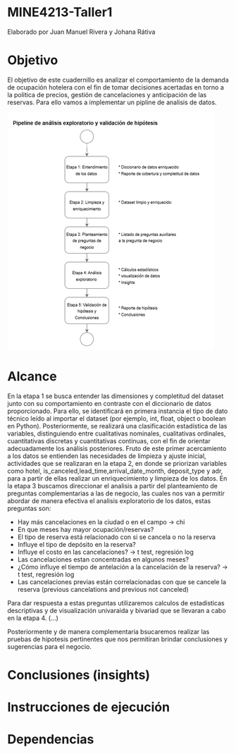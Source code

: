 # MINE4213-Taller1
Elaborado por Juan Manuel Rivera y Johana Rátiva

# Objetivo

El objetivo de este cuadernillo es analizar el comportamiento de la demanda de ocupación hotelera con el fin de tomar decisiones acertadas en torno a la politica de precios, gestión de cancelaciones y anticipación de las reservas. Para ello vamos a implementar un pipline de analisis de datos.

![Pipline de analisis de datos](./piplineAnalisisDatos.png)

# Alcance

En la etapa 1 se busca entender las dimensiones y completitud del dataset junto con su comportamiento en contraste con el diccionario de datos proporcionado. Para ello, se identificará en primera instancia el tipo de dato técnico leído al importar el dataset (por ejemplo, int, float, object o boolean en Python). Posteriormente, se realizará una clasificación estadística de las variables, distinguiendo entre cualitativas nominales, cualitativas ordinales, cuantitativas discretas y cuantitativas continuas, con el fin de orientar adecuadamente los análisis posteriores. Fruto de este primer acercamiento a los datos se entienden las necesidades de limpieza y ajuste inicial, actividades que se realizaran en la etapa 2, en donde se priorizan variables como hotel, is_canceled,lead_time,arrival_date_month, deposit_type y adr, para a partir de ellas realizar un enriquecimiento y limpieza de los datos.
En la etapa 3 buscamos direccionar el analisis a partir del planteamiento de preguntas complementarias a las de negocio, las cuales nos van a permitir abordar de manera efectiva el analisis exploratorio de los datos, estas preguntas son:

- Hay más cancelaciones en la ciudad o en el campo -> chi
- En que meses hay mayor ocupación/reservas?
- El tipo de reserva está relacionado con si se cancela o no la reserva
- Influye el tipo de depósito en la reserva?
- Influye el costo en las cancelaciones? -> t test, regresión log
- Las cancelaciones estan concentradas en algunos meses?
- ¿Cómo influye el tiempo de antelación a la cancelación de la reserva? -> t test, regresión log
- Las cancelaciones previas están correlacionadas con que se cancele la reserva (previous cancelations and previous not canceled)

Para dar respuesta a estas preguntas utilizaremos calculos de estadisticas descriptivas y de visualización univaraida y bivariad que se llevaran a cabo en la etapa 4. (...)

Posteriormente y de manera complementaria bsucaremos realizar las pruebas de hipotesis pertinentes que nos permitiran brindar conclusiones y sugerencias para el negocio.

# Conclusiones (insights)

# Instrucciones de ejecución

# Dependencias
